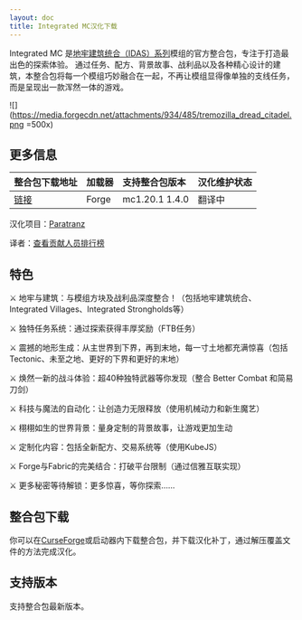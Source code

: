 ```yaml
---
layout: doc
title: Integrated MC汉化下载
---
```


Integrated MC 是[地牢建筑统合（IDAS）系列](https://www.mcmod.cn/class/6142.html)模组的官方整合包，专注于打造最出色的探索体验。
通过任务、配方、背景故事、战利品以及各种精心设计的建筑，本整合包将每一个模组巧妙融合在一起，不再让模组显得像单独的支线任务，
而是呈现出一款浑然一体的游戏。

![](https://media.forgecdn.net/attachments/934/485/tremozilla_dread_citadel.png =500x)

<DownloadLinks :methods="[
  { id: 'lanzou', text: '下载汉化', icon: '/imgs/svg/lanzou.svg', link: '/doing' },
  { id: 'curseforge', text: 'i18n自动汉化更新模组', icon: '/imgs/svg/curseforge.svg', link: 'https://www.curseforge.com/minecraft/mc-mods/i18nupdatemod/download/5841609' },
  { id: 'github', text: 'GitHub仓库', icon: '/imgs/svg/github.svg', link: 'https://github.com/VM-Chinese-translate-group/Integrated-MC' },
  { id: 'lazy', text: '懒汉下载', icon: '/imgs/logo/logo_64.png', link: '/doing' }
]" />

## 更多信息

| 整合包下载地址                                                             | 加载器 | 支持整合包版本 | 汉化维护状态 |
| :------------------------------------------------------------------------- | :----- | :------------- | :----------- |
| [链接](https://www.curseforge.com/minecraft/modpacks/integrated-minecraft) | Forge  | mc1.20.1 1.4.0 | 翻译中       |

汉化项目：[Paratranz](https://paratranz.cn/projects/13091)

译者：[查看贡献人员排行榜](https://paratranz.cn/projects/13091/leaderboard)

## 特色

⚔️ 地牢与建筑：与模组方块及战利品深度整合！（包括地牢建筑统合、Integrated Villages、Integrated Strongholds等）

⚔️ 独特任务系统：通过探索获得丰厚奖励（FTB任务）

⚔️ 震撼的地形生成：从主世界到下界，再到末地，每一寸土地都充满惊喜（包括Tectonic、未至之地、更好的下界和更好的末地）

⚔️ 焕然一新的战斗体验：超40种独特武器等你发现（整合 Better Combat 和简易刀剑）

⚔️ 科技与魔法的自动化：让创造力无限释放（使用机械动力和新生魔艺）

⚔️ 栩栩如生的世界背景：量身定制的背景故事，让游戏更加生动

⚔️ 定制化内容：包括全新配方、交易系统等（使用KubeJS）

⚔️ Forge与Fabric的完美结合：打破平台限制（通过信雅互联实现）

⚔️ 更多秘密等待解锁：更多惊喜，等你探索……

## 整合包下载

你可以在[CurseForge](https://www.curseforge.com/minecraft/modpacks/integrated-minecraft)或启动器内下载整合包，并下载汉化补丁，通过解压覆盖文件的方法完成汉化。

## 支持版本

支持整合包最新版本。

<DocSupport />

